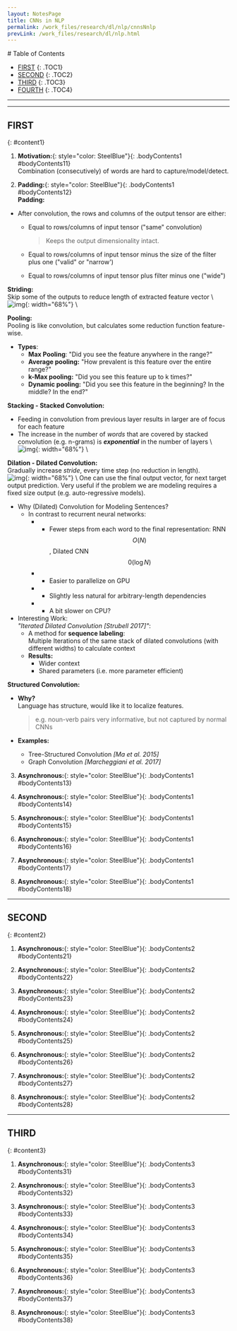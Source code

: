 ```yaml
---
layout: NotesPage
title: CNNs in NLP 
permalink: /work_files/research/dl/nlp/cnnsNnlp
prevLink: /work_files/research/dl/nlp.html
---
```


<div markdown="1" class = "TOC">
# Table of Contents

  * [FIRST](#content1)
  {: .TOC1}
  * [SECOND](#content2)
  {: .TOC2}
  * [THIRD](#content3)
  {: .TOC3}
  * [FOURTH](#content4)
  {: .TOC4}
</div>

***
***

## FIRST
{: #content1}

1. **Motivation:**{: style="color: SteelBlue"}{: .bodyContents1 #bodyContents11}  
    Combination (consecutively) of words are hard to capture/model/detect.  

2. **Padding:**{: style="color: SteelBlue"}{: .bodyContents1 #bodyContents12}  
__Padding:__  
* After convolution, the rows and columns of the output tensor are either:  
    * Equal to rows/columns of input tensor ("same" convolution)  
        > Keeps the output dimensionality intact.  

    * Equal to rows/columns of input tensor minus the size of the filter plus one ("valid" or "narrow')  
    * Equal to rows/columns of input tensor plus filter minus one ("wide")  

__Striding:__  
Skip some of the outputs to reduce length of extracted feature vector  \\
![img](/main_files/dl/nlp/misc/1.png){: width="68%"}  \\

__Pooling:__  
Pooling is like convolution, but calculates some reduction function feature-wise.  
* __Types__:  
    * __Max Pooling__: "Did you see the feature anywhere in the range?"  
    * __Average pooling:__ "How prevalent is this feature over the entire range?"  
    * __k-Max pooling:__ "Did you see this feature up to k times?"  
    * __Dynamic pooling:__ "Did you see this feature in the beginning? In the middle? In the end?"  

__Stacking - Stacked Convolution:__  
* Feeding in convolution from previous layer results in larger are of focus for each feature  
* The increase in the number of _words_ that are covered by stacked convolution (e.g. n-grams) is *__exponential__* in the number of layers  \\
![img](/main_files/dl/nlp/misc/2.png){: width="68%"}  \\

__Dilation - Dilated Convolution:__  
Gradually increase _stride_, every time step (no reduction in length).  
![img](/main_files/dl/nlp/misc/3.png){: width="68%"}  \\
One can use the final output vector, for next target output prediction. Very useful if the problem we are modeling requires a fixed size output (e.g. auto-regressive models).  
* Why (Dilated) Convolution for Modeling Sentences?  
    * In contrast to recurrent neural networks:
        * + Fewer steps from each word to the final representation: RNN $$O(N)$$, Dilated CNN $$0(\log{N})$$ 
        * + Easier to parallelize on GPU 
        * - Slightly less natural for arbitrary-length dependencies 
        * - A bit slower on CPU?  
* Interesting Work:  
    _"Iterated Dilated Convolution [Strubell 2017]"_:  
    * A method for __sequence labeling__:  
        Multiple Iterations of the same stack of dilated convolutions (with different widths) to calculate context  
    * __Results:__
        * Wider context 
        * Shared parameters (i.e. more parameter efficient)  

__Structured Convolution:__  
* __Why?__  
    Language has structure, would like it to localize features.  
    > e.g. noun-verb pairs very informative, but not captured by normal CNNs   

* __Examples:__   
    * Tree-Structured Convolution _[Ma et al. 2015]_  
    * Graph Convolution _[Marcheggiani et al. 2017]_ 
        

3. **Asynchronous:**{: style="color: SteelBlue"}{: .bodyContents1 #bodyContents13}

4. **Asynchronous:**{: style="color: SteelBlue"}{: .bodyContents1 #bodyContents14}

5. **Asynchronous:**{: style="color: SteelBlue"}{: .bodyContents1 #bodyContents15}

6. **Asynchronous:**{: style="color: SteelBlue"}{: .bodyContents1 #bodyContents16}

7. **Asynchronous:**{: style="color: SteelBlue"}{: .bodyContents1 #bodyContents17}

8. **Asynchronous:**{: style="color: SteelBlue"}{: .bodyContents1 #bodyContents18}

***

## SECOND
{: #content2}

1. **Asynchronous:**{: style="color: SteelBlue"}{: .bodyContents2 #bodyContents21}

2. **Asynchronous:**{: style="color: SteelBlue"}{: .bodyContents2 #bodyContents22}

3. **Asynchronous:**{: style="color: SteelBlue"}{: .bodyContents2 #bodyContents23}

4. **Asynchronous:**{: style="color: SteelBlue"}{: .bodyContents2 #bodyContents24}

5. **Asynchronous:**{: style="color: SteelBlue"}{: .bodyContents2 #bodyContents25}

6. **Asynchronous:**{: style="color: SteelBlue"}{: .bodyContents2 #bodyContents26}

7. **Asynchronous:**{: style="color: SteelBlue"}{: .bodyContents2 #bodyContents27}

8. **Asynchronous:**{: style="color: SteelBlue"}{: .bodyContents2 #bodyContents28}

***

## THIRD
{: #content3}

1. **Asynchronous:**{: style="color: SteelBlue"}{: .bodyContents3 #bodyContents31}

2. **Asynchronous:**{: style="color: SteelBlue"}{: .bodyContents3 #bodyContents32}

3. **Asynchronous:**{: style="color: SteelBlue"}{: .bodyContents3 #bodyContents33}

4. **Asynchronous:**{: style="color: SteelBlue"}{: .bodyContents3 #bodyContents34}

5. **Asynchronous:**{: style="color: SteelBlue"}{: .bodyContents3 #bodyContents35}

6. **Asynchronous:**{: style="color: SteelBlue"}{: .bodyContents3 #bodyContents36}

7. **Asynchronous:**{: style="color: SteelBlue"}{: .bodyContents3 #bodyContents37}

8. **Asynchronous:**{: style="color: SteelBlue"}{: .bodyContents3 #bodyContents38}
